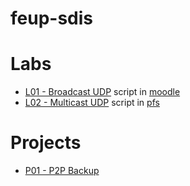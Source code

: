 # feup-sdis

# Labs
 * [L01 - Broadcast UDP](https://github.com/msramalho/feup-sdis/tree/master/lab01) script in [moodle](https://moodle.up.pt/mod/page/view.php?id=32719)
 * [L02 - Multicast UDP](https://github.com/msramalho/feup-sdis/tree/master/lab02) script in [pfs](https://web.fe.up.pt/~pfs/aulas/sd2017/labs/lab2.html)

# Projects
 * [P01 - P2P Backup](https://github.com/msramalho/feup-sdis/tree/master/proj1)
